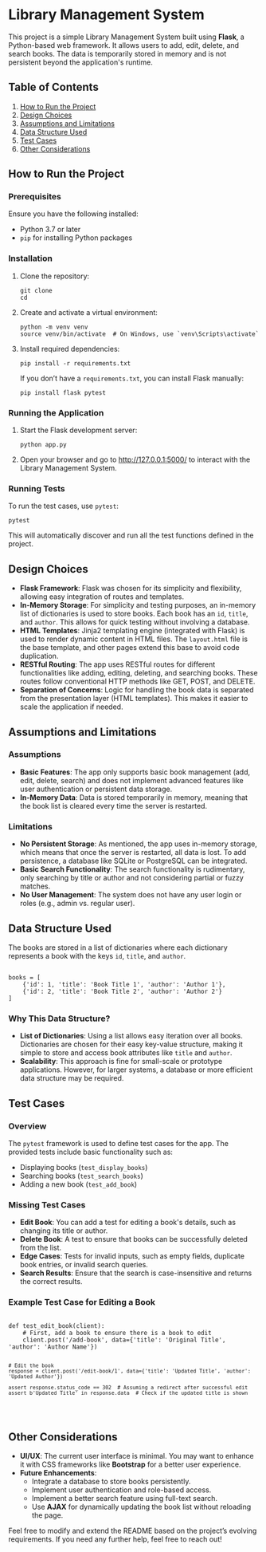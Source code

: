 <!DOCTYPE html>
<html lang="en">
<head>
    <meta charset="UTF-8">
    <meta name="viewport" content="width=device-width, initial-scale=1.0">
</head>
<body>

<h1>Library Management System</h1>

<p>This project is a simple Library Management System built using <strong>Flask</strong>, a Python-based web framework. It allows users to add, edit, delete, and search books. The data is temporarily stored in memory and is not persistent beyond the application's runtime.</p>

<h2>Table of Contents</h2>
<ol>
    <li><a href="#how-to-run-the-project">How to Run the Project</a></li>
    <li><a href="#design-choices">Design Choices</a></li>
    <li><a href="#assumptions-and-limitations">Assumptions and Limitations</a></li>
    <li><a href="#data-structure-used">Data Structure Used</a></li>
    <li><a href="#test-cases">Test Cases</a></li>
    <li><a href="#other-considerations">Other Considerations</a></li>
</ol>

<h2 id="how-to-run-the-project">How to Run the Project</h2>

<h3>Prerequisites</h3>
<p>Ensure you have the following installed:</p>
<ul>
    <li>Python 3.7 or later</li>
    <li><code>pip</code> for installing Python packages</li>
</ul>

<h3>Installation</h3>
<ol>
    <li>Clone the repository:
        <pre><code>git clone <repository_url>
cd <project_directory></code></pre>
    </li>
    <li>Create and activate a virtual environment:
        <pre><code>python -m venv venv
source venv/bin/activate  # On Windows, use `venv\Scripts\activate`</code></pre>
    </li>
    <li>Install required dependencies:
        <pre><code>pip install -r requirements.txt</code></pre>
        If you don’t have a <code>requirements.txt</code>, you can install Flask manually:
        <pre><code>pip install flask pytest</code></pre>
    </li>
</ol>

<h3>Running the Application</h3>
<ol>
    <li>Start the Flask development server:
        <pre><code>python app.py</code></pre>
    </li>
    <li>Open your browser and go to <a href="http://127.0.0.1:5000/">http://127.0.0.1:5000/</a> to interact with the Library Management System.</li>
</ol>

<h3>Running Tests</h3>
<p>To run the test cases, use <code>pytest</code>:</p>
<pre><code>pytest</code></pre>
<p>This will automatically discover and run all the test functions defined in the project.</p>

<h2 id="design-choices">Design Choices</h2>

<ul>
    <li><strong>Flask Framework</strong>: Flask was chosen for its simplicity and flexibility, allowing easy integration of routes and templates.</li>
    <li><strong>In-Memory Storage</strong>: For simplicity and testing purposes, an in-memory list of dictionaries is used to store books. Each book has an <code>id</code>, <code>title</code>, and <code>author</code>. This allows for quick testing without involving a database.</li>
    <li><strong>HTML Templates</strong>: Jinja2 templating engine (integrated with Flask) is used to render dynamic content in HTML files. The <code>layout.html</code> file is the base template, and other pages extend this base to avoid code duplication.</li>
    <li><strong>RESTful Routing</strong>: The app uses RESTful routes for different functionalities like adding, editing, deleting, and searching books. These routes follow conventional HTTP methods like GET, POST, and DELETE.</li>
    <li><strong>Separation of Concerns</strong>: Logic for handling the book data is separated from the presentation layer (HTML templates). This makes it easier to scale the application if needed.</li>
</ul>

<h2 id="assumptions-and-limitations">Assumptions and Limitations</h2>

<h3>Assumptions</h3>
<ul>
    <li><strong>Basic Features</strong>: The app only supports basic book management (add, edit, delete, search) and does not implement advanced features like user authentication or persistent data storage.</li>
    <li><strong>In-Memory Data</strong>: Data is stored temporarily in memory, meaning that the book list is cleared every time the server is restarted.</li>
</ul>

<h3>Limitations</h3>
<ul>
    <li><strong>No Persistent Storage</strong>: As mentioned, the app uses in-memory storage, which means that once the server is restarted, all data is lost. To add persistence, a database like SQLite or PostgreSQL can be integrated.</li>
    <li><strong>Basic Search Functionality</strong>: The search functionality is rudimentary, only searching by title or author and not considering partial or fuzzy matches.</li>
    <li><strong>No User Management</strong>: The system does not have any user login or roles (e.g., admin vs. regular user).</li>
</ul>

<h2 id="data-structure-used">Data Structure Used</h2>

<p>The books are stored in a list of dictionaries where each dictionary represents a book with the keys <code>id</code>, <code>title</code>, and <code>author</code>.</p>

<pre><code>
books = [
    {'id': 1, 'title': 'Book Title 1', 'author': 'Author 1'},
    {'id': 2, 'title': 'Book Title 2', 'author': 'Author 2'}
]
</code></pre>

<h3>Why This Data Structure?</h3>
<ul>
    <li><strong>List of Dictionaries</strong>: Using a list allows easy iteration over all books. Dictionaries are chosen for their easy key-value structure, making it simple to store and access book attributes like <code>title</code> and <code>author</code>.</li>
    <li><strong>Scalability</strong>: This approach is fine for small-scale or prototype applications. However, for larger systems, a database or more efficient data structure may be required.</li>
</ul>

<h2 id="test-cases">Test Cases</h2>

<h3>Overview</h3>
<p>The <code>pytest</code> framework is used to define test cases for the app. The provided tests include basic functionality such as:</p>
<ul>
    <li>Displaying books (<code>test_display_books</code>)</li>
    <li>Searching books (<code>test_search_books</code>)</li>
    <li>Adding a new book (<code>test_add_book</code>)</li>
</ul>

<h3>Missing Test Cases</h3>
<ul>
    <li><strong>Edit Book</strong>: You can add a test for editing a book's details, such as changing its title or author.</li>
    <li><strong>Delete Book</strong>: A test to ensure that books can be successfully deleted from the list.</li>
    <li><strong>Edge Cases</strong>: Tests for invalid inputs, such as empty fields, duplicate book entries, or invalid search queries.</li>
    <li><strong>Search Results</strong>: Ensure that the search is case-insensitive and returns the correct results.</li>
</ul>

<h3>Example Test Case for Editing a Book</h3>
<pre><code>
def test_edit_book(client):
    # First, add a book to ensure there is a book to edit
    client.post('/add-book', data={'title': 'Original Title', 'author': 'Author Name'})
    
    # Edit the book
    response = client.post('/edit-book/1', data={'title': 'Updated Title', 'author': 'Updated Author'})
    
    assert response.status_code == 302  # Assuming a redirect after successful edit
    assert b'Updated Title' in response.data  # Check if the updated title is shown
</code></pre>

<h2 id="other-considerations">Other Considerations</h2>

<ul>
    <li><strong>UI/UX</strong>: The current user interface is minimal. You may want to enhance it with CSS frameworks like <strong>Bootstrap</strong> for a better user experience.</li>
    <li><strong>Future Enhancements</strong>: 
        <ul>
            <li>Integrate a database to store books persistently.</li>
            <li>Implement user authentication and role-based access.</li>
            <li>Implement a better search feature using full-text search.</li>
            <li>Use <strong>AJAX</strong> for dynamically updating the book list without reloading the page.</li>
        </ul>
    </li>
</ul>

<p>Feel free to modify and extend the README based on the project’s evolving requirements. If you need any further help, feel free to reach out!</p>

</body>
</html>
